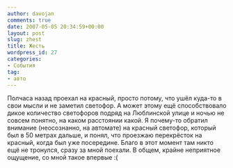 ```yaml
---
author: davojan
comments: true
date: 2007-05-05 20:34:59+00:00
layout: post
slug: zhest
title: Жесть
wordpress_id: 27
categories:
- События
tag:
- авто
---
```


Полчаса назад проехал на красный, просто потому, что ушёл куда-то в свои мысли и не заметил
светофор. А может этому ещё способствовало дикое количество светофоров подряд на Люблинской улице и
ночью не совсем понятно, на каком расстоянии какой. Я почему-то обратил внимание (неосознанно, на
автомате) на красный светофор, который был в 50 метрах дальше, и понял, что проезжаю перекрёсток на
красный, когда был уже посередине. Благо в этот момент там никто ещё не тронулся, сразу за мной
поехали. В общем, крайне неприятное ощущение, со мной такое впервые :(
